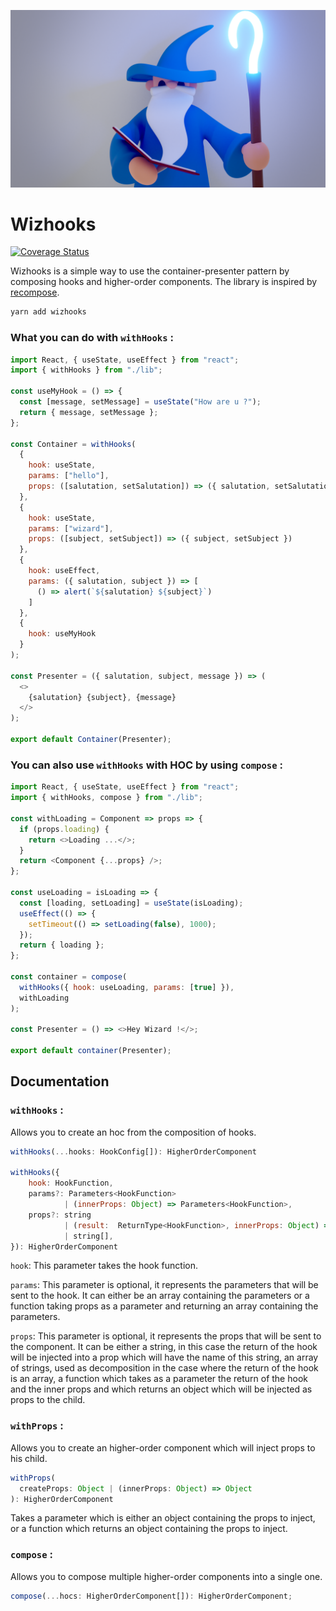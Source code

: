 ![Craftsman](img/wizhooks.png)

# Wizhooks

[![Coverage Status](https://coveralls.io/repos/github/augustindlt/wizhooks/badge.svg?branch=master)](https://coveralls.io/github/augustindlt/wizhooks?branch=master)

Wizhooks is a simple way to use the container-presenter pattern by composing hooks and higher-order components. The library is inspired by [recompose](https://github.com/acdlite/recompose).

```bash
yarn add wizhooks
```

### What you can do with `withHooks` :

```javascript
import React, { useState, useEffect } from "react";
import { withHooks } from "./lib";

const useMyHook = () => {
  const [message, setMessage] = useState("How are u ?");
  return { message, setMessage };
};

const Container = withHooks(
  {
    hook: useState,
    params: ["hello"],
    props: ([salutation, setSalutation]) => ({ salutation, setSalutation })
  },
  {
    hook: useState,
    params: ["wizard"],
    props: ([subject, setSubject]) => ({ subject, setSubject })
  },
  {
    hook: useEffect,
    params: ({ salutation, subject }) => [
      () => alert(`${salutation} ${subject}`)
    ]
  },
  {
    hook: useMyHook
  }
);

const Presenter = ({ salutation, subject, message }) => (
  <>
    {salutation} {subject}, {message}
  </>
);

export default Container(Presenter);
```

### You can also use `withHooks` with HOC by using `compose` :

```javascript
import React, { useState, useEffect } from "react";
import { withHooks, compose } from "./lib";

const withLoading = Component => props => {
  if (props.loading) {
    return <>Loading ...</>;
  }
  return <Component {...props} />;
};

const useLoading = isLoading => {
  const [loading, setLoading] = useState(isLoading);
  useEffect(() => {
    setTimeout(() => setLoading(false), 1000);
  });
  return { loading };
};

const container = compose(
  withHooks({ hook: useLoading, params: [true] }),
  withLoading
);

const Presenter = () => <>Hey Wizard !</>;

export default container(Presenter);
```

## Documentation

### `withHooks` :

Allows you to create an hoc from the composition of hooks.

```js
withHooks(...hooks: HookConfig[]): HigherOrderComponent

withHooks({
    hook: HookFunction,
    params?: Parameters<HookFunction>
            | (innerProps: Object) => Parameters<HookFunction>,
    props?: string
            | (result:  ReturnType<HookFunction>, innerProps: Object) => Object
            | string[],
}): HigherOrderComponent
```

`hook`: This parameter takes the hook function.

`params`: This parameter is optional, it represents the parameters that will be sent to the hook. It can either be an array containing the parameters or a function taking props as a parameter and returning an array containing the parameters.

`props`: This parameter is optional, it represents the props that will be sent to the component. It can be either a string, in this case the return of the hook will be injected into a prop which will have the name of this string, an array of strings, used as decomposition in the case where the return of the hook is an array, a function which takes as a parameter the return of the hook and the inner props and which returns an object which will be injected as props to the child.

### `withProps` :

Allows you to create an higher-order component which will inject props to his child.

```js
withProps(
  createProps: Object | (innerProps: Object) => Object
): HigherOrderComponent
```

Takes a parameter which is either an object containing the props to inject, or a function which returns an object containing the props to inject.

### `compose` :

Allows you to compose multiple higher-order components into a single one.

```js
compose(...hocs: HigherOrderComponent[]): HigherOrderComponent;
```
